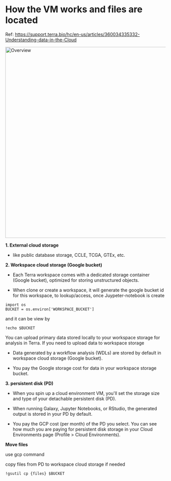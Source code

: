 # How the VM works and files are located

Ref: https://support.terra.bio/hc/en-us/articles/360034335332-Understanding-data-in-the-Cloud

<img src="https://support.terra.bio/hc/article_attachments/12777390710043" alt="Overview" width="600" height="600">


**1. External cloud storage**

- like public database storage, CCLE, TCGA, GTEx, etc.

**2. Workspace cloud storage (Google bucket)**

- Each Terra workspace comes with a dedicated storage container (Google bucket), optimized for storing unstructured objects.

- When clone or create a workspace, it will generate the google bucket id for this workspace, to lookup/access, once Juypeter-notebook is create

```
import os
BUCKET = os.environ['WORKSPACE_BUCKET']
```

and it can be view by

```
!echo $BUCKET
```

You can upload primary data stored locally to your workspace storage for analysis in Terra. If you need to upload data to workspace storage

- Data generated by a workflow analysis (WDLs) are stored by default in workspace cloud storage (Google bucket).
  
- You pay the Google storage cost for data in your workspace storage bucket.


**3. persistent disk (PD)**

- When you spin up a cloud environment VM, you'll set the storage size and type of your detachable persistent disk (PD).
  
- When running Galaxy, Jupyter Notebooks, or RStudio, the generated output is stored in your PD by default.

- You pay the GCP cost (per month) of the PD you select. You can see how much you are paying for persistent disk storage in your Cloud Environments page (Profile > Cloud Environments).


**Move files**

use gcp command

copy files from PD to workspace cloud storage if needed 

```
!gsutil cp {files} $BUCKET
```




